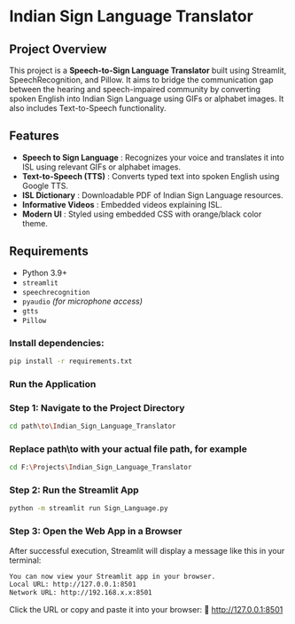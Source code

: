 # Indian Sign Language Translator 


## Project Overview
This project is a **Speech-to-Sign Language Translator** built using Streamlit, SpeechRecognition, and Pillow. It aims to bridge the communication gap between the hearing and speech-impaired community by converting spoken English into Indian Sign Language using GIFs or alphabet images. It also includes Text-to-Speech functionality.


## Features
- **Speech to Sign Language** : Recognizes your voice and translates it into ISL using relevant GIFs or alphabet images.
- **Text-to-Speech (TTS)**    : Converts typed text into spoken English using Google TTS.
- **ISL Dictionary**          : Downloadable PDF of Indian Sign Language resources.
- **Informative Videos**      : Embedded videos explaining ISL.
- **Modern UI**               : Styled using embedded CSS with orange/black color theme.


## Requirements

- Python 3.9+
- `streamlit`
- `speechrecognition`
- `pyaudio` *(for microphone access)*
- `gtts`
- `Pillow`


### Install dependencies:

```bash
pip install -r requirements.txt
```

### Run the Application

### Step 1: Navigate to the Project Directory

```bash
cd path\to\Indian_Sign_Language_Translator
```
### Replace path\to with your actual file path, for example

```bash
cd F:\Projects\Indian_Sign_Language_Translator
```

### Step 2: Run the Streamlit App

```bash
python -m streamlit run Sign_Language.py
```

### Step 3: Open the Web App in a Browser
After successful execution, Streamlit will display a message like this in your terminal:

```bash
You can now view your Streamlit app in your browser.
Local URL: http://127.0.0.1:8501
Network URL: http://192.168.x.x:8501
```

Click the URL or copy and paste it into your browser:
🔗 http://127.0.0.1:8501

